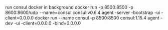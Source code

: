 run consul docker in background
docker run  -p 8500:8500 -p 8600:8600/udp --name=consul consul:v0.6.4 agent -server -bootstrap -ui -client=0.0.0.0
docker run --name consul -p 8500:8500 consul:1.15.4 agent -dev -ui -client=0.0.0.0 -bind=0.0.0.0